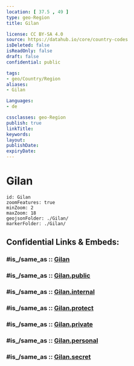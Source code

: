 ```yaml
---
location: [ 37.5 , 49 ] 
type: geo-Region
title: Gilan

license: CC BY-SA 4.0
source: https://datahub.io/core/country-codes
isDeleted: false
isReadOnly: false
draft: false
confidential: public

tags:
- geo/Country/Region
aliases:
- Gilan

Languages:
- de

cssclasses: geo-Region
publish: true
linkTitle: 
keywords: 
layout: 
publishDate: 
expiryDate: 
---
```


# Gilan

```leaflet
id: Gilan
zoomFeatures: true 
minZoom: 2 
maxZoom: 18
geojsonFolder: ./Gilan/
markerFolder: ./Gilan/
```


## Confidential Links & Embeds: 

### #is_/same_as :: [Gilan](/_Standards/Earth/Continent/Asia/Asia~West/Iran/provinces~Iran/Gilan.md) 

### #is_/same_as :: [Gilan.public](/_public/Earth/Continent/Asia/Asia~West/Iran/provinces~Iran/Gilan.public.md) 

### #is_/same_as :: [Gilan.internal](/_internal/Earth/Continent/Asia/Asia~West/Iran/provinces~Iran/Gilan.internal.md) 

### #is_/same_as :: [Gilan.protect](/_protect/Earth/Continent/Asia/Asia~West/Iran/provinces~Iran/Gilan.protect.md) 

### #is_/same_as :: [Gilan.private](/_private/Earth/Continent/Asia/Asia~West/Iran/provinces~Iran/Gilan.private.md) 

### #is_/same_as :: [Gilan.personal](/_personal/Earth/Continent/Asia/Asia~West/Iran/provinces~Iran/Gilan.personal.md) 

### #is_/same_as :: [Gilan.secret](/_secret/Earth/Continent/Asia/Asia~West/Iran/provinces~Iran/Gilan.secret.md)

